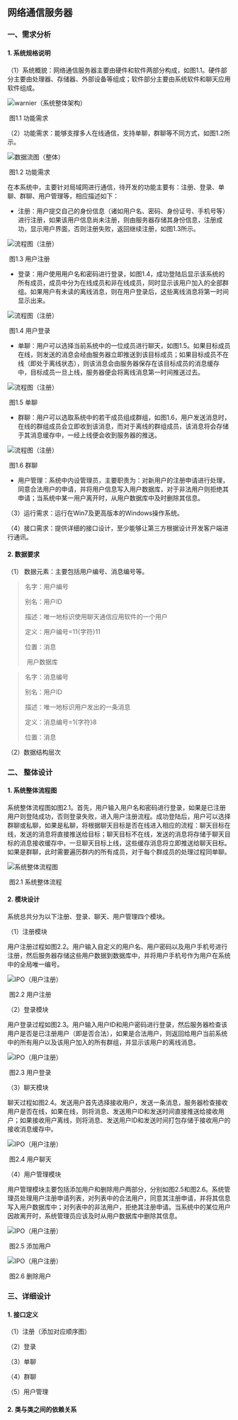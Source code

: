 ## 网络通信服务器

### 一、需求分析

#### 1.  系统规格说明

（1）系统概貌：网络通信服务器主要由硬件和软件两部分构成，如图1.1。硬件部分主要由处理器、存储器、外部设备等组成；软件部分主要由系统软件和聊天应用软件组成。

![warnier（系统整体架构）](jpg/warnier（系统整体架构）.jpg)

​									图1.1 功能需求

（2）功能需求：能够支撑多人在线通信，支持单聊，群聊等不同方式，如图1.2所示。

![数据流图（整体）](jpg/数据流图（整体）.jpg)

​									图1.2 功能需求

​	在本系统中，主要针对局域网进行通信，待开发的功能主要有：注册、登录、单聊、群聊、用户管理等，相应描述如下：

- 注册：用户提交自己的身份信息（诸如用户名、密码、身份证号、手机号等）进行注册，如果该用户信息尚未注册，则由服务器存储其身份信息，注册成功，显示用户界面，否则注册失败，返回继续注册，如图1.3所示。

![流程图（注册）](jpg/流程图（注册）.jpg)

​									图1.3 用户注册

- 登录：用户使用用户名和密码进行登录，如图1.4，成功登陆后显示该系统的所有成员，成员中分为在线成员和非在线成员，同时显示该用户加入的全部群组。如果用户有未读的离线消息，则在用户登录后，这些离线消息将第一时间显示出来。

![流程图（注册）](jpg/流程图（登录）.jpg)

​										图1.4 用户登录

- 单聊：用户可以选择当前系统中的一位成员进行聊天，如图1.5。如果目标成员在线，则发送的消息会经由服务器立即推送到该目标成员；如果目标成员不在线（即处于离线状态），则该消息会由服务器保存在该目标成员的消息缓存中，目标成员一旦上线，服务器便会将离线消息第一时间推送过去。

![流程图（注册）](jpg/流程图（单聊）.jpg)

​									图1.5 单聊

- 群聊：用户可以选取系统中的若干成员组成群组，如图1.6，用户发送消息时，在线的群组成员会立即收到该消息，而对于离线的群组成员，该消息将会存储于其消息缓存中，一经上线便会收到服务器的推送。

![流程图（注册）](jpg/流程图（群聊）.jpg)

​									图1.6 群聊

- 用户管理：系统中内设管理员，主要职责为：对新用户的注册申请进行处理，同意合法用户的申请，并将用户信息写入用户数据库，对于非法用户则拒绝其申请；当系统中某一用户离开时，从用户数据库中及时删除其信息。

（3）运行需求：运行在Win7及更高版本的Windows操作系统。

（4）接口需求：提供详细的接口设计，至少能够让第三方根据设计开发客户端进行通讯。

#### 2.  数据要求

（1） 数据元素：主要包括用户编号、消息编号等。

> 名字：用户编号
>
> 别名：用户ID
>
> 描述：唯一地标识使用聊天通信应用软件的一个用户
>
> 定义：用户编号=11{字符}11
>
> 位置：消息
>
> ​            用户数据库

> 名字：消息编号
>
> 别名：用户ID
>
> 描述：唯一地标识用户发出的一条消息
>
> 定义：消息编号=1{字符}8
>
> 位置：消息

（2）数据结构层次

### 二、 整体设计

#### 1.  系统整体流程图

​	系统整体流程图如图2.1。首先，用户输入用户名和密码进行登录，如果是已注册用户则登陆成功，否则登录失败，进入用户注册流程。成功登陆后，用户可以选择群聊或私聊，如果是私聊，将根据聊天目标是否在线进入相应的流程：聊天目标在线，发送的消息将直接推送给目标；聊天目标不在线，发送的消息将存储于聊天目标的消息接收缓存中，一旦聊天目标上线，这些缓存消息将立即推送给聊天目标。如果是群聊，此时需要遍历群内的所有成员，对于每个群成员的处理过程同单聊。

![系统整体流程图](jpg/系统整体流程图.jpg)

​								图2.1 系统整体流程

#### 2.  模块设计

系统总共分为以下注册、登录、聊天、用户管理四个模块。

（1）注册模块

​	用户注册过程如图2.2。用户输入自定义的用户名、用户密码以及用户手机号进行注册，然后服务器存储这些用户数据到数据库中，并将用户手机号作为用户在系统中的全局唯一编号。

![IPO（用户注册）](jpg/IPO（用户注册）.jpg)

​									图2.2 用户注册

（2）登录模块

​	用户登录过程如图2.3。用户输入用户ID和用户密码进行登录，然后服务器检查该用户是否是已注册用户（即是否合法），如果是合法用户，则返回给用户当前系统中的所有用户以及该用户加入的所有群组，并显示该用户的离线消息。

![IPO（用户注册）](jpg/IPO（用户登录）.jpg)

​									图2.3 用户登录

（3）聊天模块

​	聊天过程如图2.4。发送用户首先选择接收用户，发送一条消息，服务器检查接收用户是否在线，如果在线，则将消息、发送用户ID和发送时间直接推送给接收用户；如果接收用户离线，则将消息、发送用户ID和发送时间打包存储于接收用户的接收消息缓存中。

![IPO（用户注册）](jpg/IPO（在线聊天）.jpg)

​									图2.4 用户聊天

（4）用户管理模块

​	用户管理模块主要包括添加用户和删除用户两部分，分别如图2.5和图2.6。系统管理员处理用户注册申请列表，对列表中的合法用户，同意其注册申请，并将其信息写入用户数据库中；对列表中的非法用户，拒绝其注册申请。当系统中的某位用户因故离开时，系统管理员应该及时从用户数据库中删除其信息。

![IPO（用户注册）](jpg/IPO（用户添加）.jpg)

​									图2.5 添加用户

![IPO（用户注册）](jpg/IPO（用户删除）.jpg)

​									图2.6 删除用户

### 三、详细设计

#### 1.  接口定义

（1）注册（添加对应顺序图）

（2）登录

（3）单聊

（4）群聊

（5）用户管理

#### 2.  类与类之间的依赖关系

